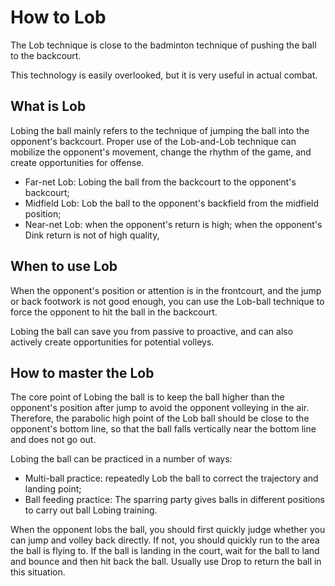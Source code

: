 # How to Lob

The Lob technique is close to the badminton technique of pushing the ball to the backcourt.

This technology is easily overlooked, but it is very useful in actual combat.

## What is Lob

Lobing the ball mainly refers to the technique of jumping the ball into the opponent's backcourt. Proper use of the Lob-and-Lob technique can mobilize the opponent's movement, change the rhythm of the game, and create opportunities for offense.

* Far-net Lob: Lobing the ball from the backcourt to the opponent's backcourt;
* Midfield Lob: Lob the ball to the opponent's backfield from the midfield position;
* Near-net Lob: when the opponent's return is high; when the opponent's Dink return is not of high quality,

## When to use Lob

When the opponent's position or attention is in the frontcourt, and the jump or back footwork is not good enough, you can use the Lob-ball technique to force the opponent to hit the ball in the backcourt.

Lobing the ball can save you from passive to proactive, and can also actively create opportunities for potential volleys.

## How to master the Lob

The core point of Lobing the ball is to keep the ball higher than the opponent's position after jump to avoid the opponent volleying in the air. Therefore, the parabolic high point of the Lob ball should be close to the opponent's bottom line, so that the ball falls vertically near the bottom line and does not go out.

Lobing the ball can be practiced in a number of ways:

* Multi-ball practice: repeatedly Lob the ball to correct the trajectory and landing point;
* Ball feeding practice: The sparring party gives balls in different positions to carry out ball Lobing training.

When the opponent lobs the ball, you should first quickly judge whether you can jump and volley back directly. If not, you should quickly run to the area the ball is flying to. If the ball is landing in the court, wait for the ball to land and bounce and then hit back the ball. Usually use Drop to return the ball in this situation.